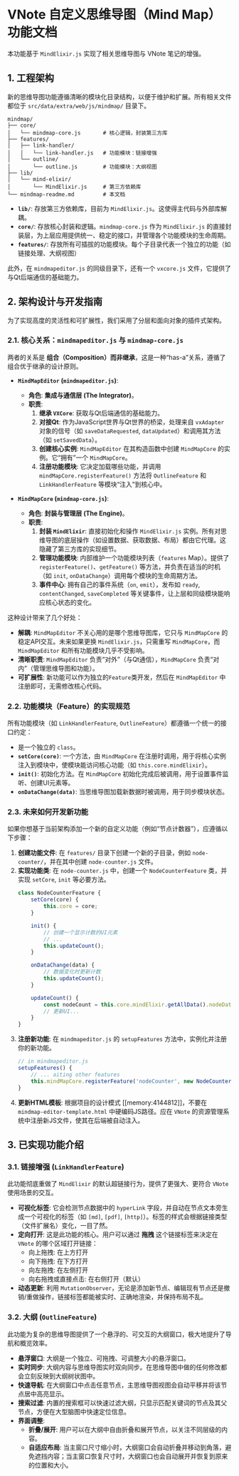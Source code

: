 # VNote 自定义思维导图（Mind Map）功能文档

本功能基于 `MindElixir.js` 实现了相关思维导图与 VNote 笔记的增强。

## 1. 工程架构

新的思维导图功能遵循清晰的模块化目录结构，以便于维护和扩展。所有相关文件都位于 `src/data/extra/web/js/mindmap/` 目录下。

```
mindmap/
├── core/
│   └── mindmap-core.js       # 核心逻辑，封装第三方库
├── features/
│   ├── link-handler/
│   │   └── link-handler.js   # 功能模块：链接增强
│   └── outline/
│       └── outline.js        # 功能模块：大纲视图
├── lib/
│   └── mind-elixir/
│       └── MindElixir.js     # 第三方依赖库
└── mindmap-readme.md         # 本文档
```

- **`lib/`**: 存放第三方依赖库，目前为 `MindElixir.js`。这使得主代码与外部库解耦。
- **`core/`**: 存放核心封装和逻辑。`mindmap-core.js` 作为 `MindElixir.js` 的直接封装层，为上层应用提供统一、稳定的接口，并管理各个功能模块的生命周期。
- **`features/`**: 存放所有可插拔的功能模块。每个子目录代表一个独立的功能（如链接处理、大纲视图）

此外，在 `mindmapeditor.js` 的同级目录下，还有一个 `vxcore.js` 文件，它提供了与Qt后端通信的基础能力。

## 2. 架构设计与开发指南

为了实现高度的灵活性和可扩展性，我们采用了分层和面向对象的插件式架构。

### 2.1. 核心关系：`mindmapeditor.js` 与 `mindmap-core.js`

两者的关系是 **组合（Composition）而非继承**，这是一种“has-a”关系，遵循了组合优于继承的设计原则。

-   **`MindMapEditor` (`mindmapeditor.js`)**:
    -   **角色**: **集成与通信层 (The Integrator)**。
    -   **职责**:
        1.  **继承 `VXCore`**: 获取与Qt后端通信的基础能力。
        2.  **对接Qt**: 作为JavaScript世界与Qt世界的桥梁，处理来自 `vxAdapter` 对象的信号（如 `saveDataRequested`, `dataUpdated`）和调用其方法（如 `setSavedData`）。
        3.  **创建核心实例**: `MindMapEditor` 在其构造函数中创建 `MindMapCore` 的实例。它“拥有”一个 `MindMapCore`。
        4.  **注册功能模块**: 它决定加载哪些功能，并调用 `mindMapCore.registerFeature()` 方法将 `OutlineFeature` 和 `LinkHandlerFeature` 等模块“注入”到核心中。

-   **`MindMapCore` (`mindmap-core.js`)**:
    -   **角色**: **封装与管理层 (The Engine)**。
    -   **职责**:
        1.  **封装 `MindElixir`**: 直接初始化和操作 `MindElixir.js` 实例。所有对思维导图的底层操作（如设置数据、获取数据、布局）都由它代理。这隐藏了第三方库的实现细节。
        2.  **管理功能模块**: 内部维护一个功能模块列表（`features` Map）。提供了 `registerFeature()`、`getFeature()` 等方法，并负责在适当的时机（如 `init`, `onDataChange`）调用每个模块的生命周期方法。
        3.  **事件中心**: 拥有自己的事件系统（`on`, `emit`），发布如 `ready`, `contentChanged`, `saveCompleted` 等关键事件，让上层和同级模块能响应核心状态的变化。

这种设计带来了几个好处：
-   **解耦**: `MindMapEditor` 不关心用的是哪个思维导图库，它只与 `MindMapCore` 的稳定API交互。未来如果更换 `MindElixir.js`，只需重写 `MindMapCore`，而 `MindMapEditor` 和所有功能模块几乎不受影响。
-   **清晰职责**: `MindMapEditor` 负责“对外”（与Qt通信），`MindMapCore` 负责“对内”（管理思维导图和功能）。
-   **可扩展性**: 新功能可以作为独立的`Feature`类开发，然后在 `MindMapEditor` 中注册即可，无需修改核心代码。

### 2.2. 功能模块（Feature）的实现规范

所有功能模块（如 `LinkHandlerFeature`, `OutlineFeature`）都遵循一个统一的接口约定：

-   是一个独立的 `class`。
-   **`setCore(core)`**: 一个方法，由 `MindMapCore` 在注册时调用，用于将核心实例注入到模块中，使模块能访问核心功能（如 `this.core.mindElixir`）。
-   **`init()`**: 初始化方法。在 `MindMapCore` 初始化完成后被调用，用于设置事件监听、创建UI元素等。
-   **`onDataChange(data)`**: 当思维导图加载新数据时被调用，用于同步模块状态。

### 2.3. 未来如何开发新功能

如果你想基于当前架构添加一个新的自定义功能（例如“节点计数器”），应遵循以下步骤：

1.  **创建功能文件**: 在 `features/` 目录下创建一个新的子目录，例如 `node-counter/`，并在其中创建 `node-counter.js` 文件。
2.  **实现功能类**: 在 `node-counter.js` 中，创建一个 `NodeCounterFeature` 类，并实现 `setCore`, `init` 等必要方法。
    ```javascript
    class NodeCounterFeature {
        setCore(core) {
            this.core = core;
        }

        init() {
            // 创建一个显示计数的UI元素
            // ...
            this.updateCount();
        }

        onDataChange(data) {
            // 数据变化时更新计数
            this.updateCount();
        }

        updateCount() {
            const nodeCount = this.core.mindElixir.getAllData().nodeData.children.length;
            // 更新UI...
        }
    }
    ```
3.  **注册新功能**: 在 `mindmapeditor.js` 的 `setupFeatures` 方法中，实例化并注册你的新功能。
    ```javascript
    // in mindmapeditor.js
    setupFeatures() {
        // ... aiting other features
        this.mindMapCore.registerFeature('nodeCounter', new NodeCounterFeature());
    }
    ```
4.  **更新HTML模板**: 根据项目的设计模式 [[memory:4144812]]，不要在 `mindmap-editor-template.html` 中硬编码JS路径。应在 `VNote` 的资源管理系统中注册新JS文件，使其在后端被自动注入。

## 3. 已实现功能介绍

### 3.1. 链接增强 (`LinkHandlerFeature`)

此功能彻底重做了 `MindElixir` 的默认超链接行为，提供了更强大、更符合 `VNote` 使用场景的交互。

-   **可视化标签**: 它会检测节点数据中的 `hyperLink` 字段，并自动在节点文本旁生成一个可视化的标签（如 `[md]`, `[pdf]`, `[http]`）。标签的样式会根据链接类型（文件扩展名）变化，一目了然。
-   **定向打开**: 这是此功能的核心。用户可以通过 **拖拽** 这个链接标签来决定在 `VNote` 的哪个区域打开链接：
    -   向上拖拽: 在上方打开
    -   向下拖拽: 在下方打开
    -   向左拖拽: 在左侧打开
    -   向右拖拽或直接点击: 在右侧打开（默认）
-   **动态更新**: 利用 `MutationObserver`，无论是添加新节点、编辑现有节点还是撤销/重做操作，链接标签都能被实时、正确地渲染，并保持布局不乱。

### 3.2. 大纲 (`OutlineFeature`)

此功能为复杂的思维导图提供了一个悬浮的、可交互的大纲窗口，极大地提升了导航和概览效率。

-   **悬浮窗口**: 大纲是一个独立、可拖拽、可调整大小的悬浮窗口。
-   **实时同步**: 大纲内容与思维导图实时双向同步。在思维导图中做的任何修改都会立刻反映到大纲树状图中。
-   **快速导航**: 在大纲窗口中点击任意节点，主思维导图视图会自动平移并将该节点居中高亮显示。
-   **搜索过滤**: 内置的搜索框可以快速过滤大纲，只显示匹配关键词的节点及其父节点，方便在大型脑图中快速定位信息。
-   **界面调整**:
    -   **折叠/展开**: 用户可以在大纲中自由折叠和展开节点，以关注不同层级的内容。
    -   **自适应布局**: 当主窗口尺寸缩小时，大纲窗口会自动折叠并移动到角落，避免遮挡内容；当主窗口恢复尺寸时，大纲窗口也会自动展开并恢复到原来的位置和大小。
